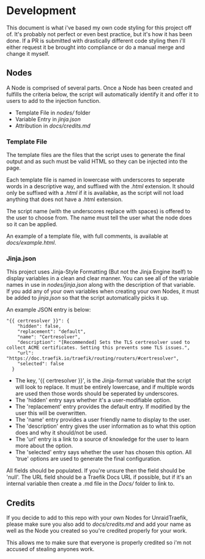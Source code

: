 # Development
This document is what i've based my own code styling for this project off of. It's probably not perfect or even best practice, but it's how it has been done.
If a PR is submitted with drastically different code styling then i'll either request it be brought into compliance or do a manual merge and change it myself.

## Nodes
A Node is comprised of several parts. Once a Node has been created and fulfills the criteria below, the script will automatically identify it and offer it to users to add to the injection function.
* Template File in *nodes/* folder
* Variable Entry in *jinja.json*
* Attribution in *docs/credits.md*

### Template File
The template files are the files that the script uses to generate the final output and as such must be valid HTML so they can be injected into the page.

Each template file is named in lowercase with underscores to seperate words in a descriptive way, and suffixed with the *.html* extension. It should only be suffixed with a *.html* if it is availabke, as the script will not load anything that does not have a .html extension.

The script name (with the underscores replace with spaces) is offered to the user to choose from. The name must tell the user what the node does so it can be applied.

An example of a template file, with full comments, is available at *docs/example.html*.

### Jinja.json
This project uses Jinja-Style Formatting (But not the Jinja Engine itself) to display variables in a clean and clear manner.
You can see all of the variable names in use in *nodes/jinja.json* along with the description of that variable.
If you add any of your own variables when creating your own Nodes, it must be added to *jinja.json* so that the script automatically picks it up.

An example JSON entry is below:
```
"{{ certresolver }}": {
    "hidden": false,
    "replacement": "default",
    "name": "Certresolver",
    "description": "[Recommended] Sets the TLS certresolver used to collect ACME certificates. Setting this prevents some TLS issues.",
    "url": "https://doc.traefik.io/traefik/routing/routers/#certresolver",
    "selected": false
  }
```
* The key, '{{ certresolver }}', is the Jinja-format variable that the script will look to replace. It must be entirely lowercase, and if multiple words are used then those words should be seperated by underscores.
* The 'hidden' entry says whether it's a user-modifiable option.
* The 'replacement' entry provides the default entry. If modified by the user this will be overwritten.
* The 'name' entry provides a user friendly name to display to the user.
* The 'description' entry gives the user information as to what this option does and why it should/not be used.
* The 'url' entry is a link to a source of knowledge for the user to learn more about the option.
* The 'selected' entry says whether the user has chosen this option. All 'true' options are used to generate the final configuration.

All fields should be populated. If you're unsure then the field should be 'null'. The URL field should be a Traefik Docs URL if possible, but if it's an internal variable then create a .md file in the *Docs/* folder to link to.

## Credits
If you decide to add to this repo with your own Nodes for UnraidTraefik, please make sure you also add to *docs/credits.md* and add your name as well as the Node you created so you're credited properly for your work.

This allows me to make sure that everyone is properly credited so i'm not accused of stealing anyones work.